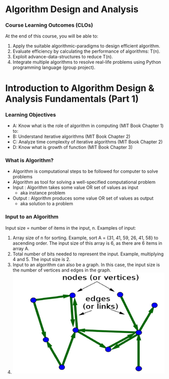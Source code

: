 # Algorithm Design and Analysis

### Course Learning Outcomes (CLOs)
At the end of this course, you will be able to:
1. Apply the suitable algorithmic-paradigms to design efficient algorithm. 
2. Evaluate efficiency by calculating the performance of algorithms: T(n).
3. Exploit advance-data-structures to reduce T(n).
4. Integrate multiple algorithms to resolve real-life problems using Python programming language (group project).

# Introduction to Algorithm Design & Analysis Fundamentals (Part 1)

### Learning Objectives
- A: Know what is the role of algorithm in computing (MIT Book Chapter 1) to:
- B: Understand iterative algorithms (MIT Book Chapter 2)
- C: Analyze time complexity of iterative algorithms (MIT Book Chapter 2)
- D: Know what is growth of function (MIT Book Chapter 3)

### What is Algorithm?
- Algorithm is computational steps to be followed for computer to solve problems
- Algorithm as tool for solving a well-specified computational problem
- Input : Algorithm takes some value OR set of values as input 
	- aka instance problem 
- Output : Algorithm produces some value OR set of values as output
	- aka solution to a problem

### Input to an Algorithm
Input size = number of items in the input, n.
Examples of input:
1. Array size of n for sorting. Example, sort A = {31, 41, 59, 26, 41, 58} to ascending order. The input size of this array is 6, as there are 6 items in array A.
2. Total number of bits needed to represent the input. Example, multiplying 4 and 5. The input size is 2.
3. Input to an algorithm can also be a graph. In this case, the input size is the number of vertices and edges in the graph.
4. ![](../res/Pasted%20image%2020250212174303.png)
